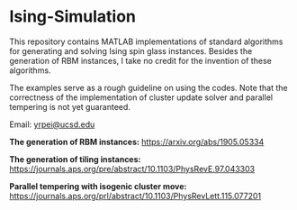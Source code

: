 # Ising-Simulation

This repository contains MATLAB implementations of standard algorithms for generating and solving Ising spin glass instances. Besides the generation of RBM instances, I take no credit for the invention of these algorithms. 

The examples serve as a rough guideline on using the codes. Note that the correctness of the implementation of cluster update solver and parallel tempering is not yet guaranteed.

Email: yrpei@ucsd.edu

**The generation of RBM instances:**
https://arxiv.org/abs/1905.05334

**The generation of tiling instances:**
https://journals.aps.org/pre/abstract/10.1103/PhysRevE.97.043303


**Parallel tempering with isogenic cluster move:**
https://journals.aps.org/prl/abstract/10.1103/PhysRevLett.115.077201
